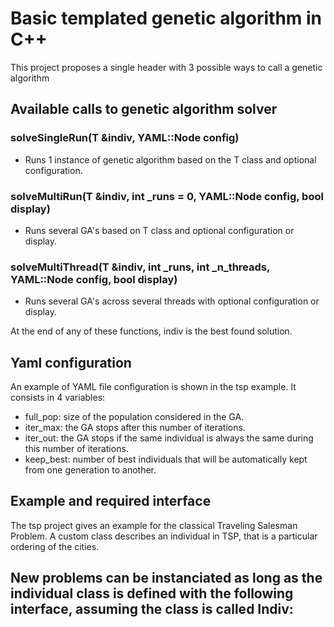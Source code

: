 # Basic templated genetic algorithm in C++ 

This project proposes a single header with 3 possible ways to call a genetic algorithm

## Available calls to genetic algorithm solver

### solveSingleRun(T &indiv, YAML::Node config)  

+ Runs 1 instance of genetic algorithm based on the T class and optional configuration. 

### solveMultiRun(T &indiv, int _runs = 0, YAML::Node config, bool display)  

+ Runs several GA's based on T class and optional configuration or display.

### solveMultiThread(T &indiv, int _runs, int _n_threads, YAML::Node config, bool display)  

+ Runs several GA's across several threads with optional configuration or display.

At the end of any of these functions, indiv is the best found solution.


## Yaml configuration

An example of YAML file configuration is shown in the tsp example. It consists in 4 variables:
- full_pop: size of the population considered in the GA.
- iter_max: the GA stops after this number of iterations.
- iter_out: the GA stops if the same individual is always the same during this number of iterations.
- keep_best: number of best individuals that will be automatically kept from one generation to another.

## Example and required interface 

The tsp project gives an example for the classical Traveling Salesman Problem.
A custom class describes an individual in TSP, that is a particular ordering of the cities. 

New problems can be instanciated as long as the individual class is defined with the following interface, assuming the class is called Indiv:
- 

